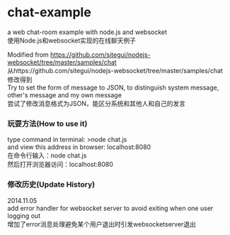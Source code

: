 chat-example
============

a web chat-room example with node.js and websocket   
使用Node.js和websocket实现的在线聊天例子

Modified from https://github.com/sitegui/nodejs-websocket/tree/master/samples/chat    
从https://github.com/sitegui/nodejs-websocket/tree/master/samples/chat 修改得到    
Try to set the form of message to JSON, to distinguish system message, other's message and my own message   
尝试了修改消息格式为JSON，能区分系统和其他人和自己的发言   

### 玩耍方法(How to use it) ###
type command in terminal: >node chat.js  
and view this address in browser: localhost:8080  
在命令行输入：node chat.js   
然后打开浏览器访问：localhost:8080   
    
    
### 修改历史(Update History) ###
2014.11.05     
add error handler for websocket server to avoid exiting when one user logging out    
增加了error消息处理避免某个用户退出时引发websocketserver退出

